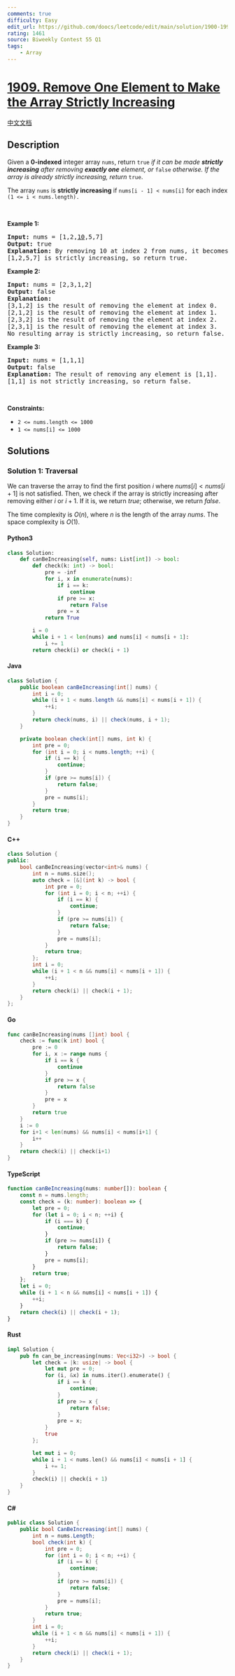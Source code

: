 ```yaml
---
comments: true
difficulty: Easy
edit_url: https://github.com/doocs/leetcode/edit/main/solution/1900-1999/1909.Remove%20One%20Element%20to%20Make%20the%20Array%20Strictly%20Increasing/README_EN.md
rating: 1461
source: Biweekly Contest 55 Q1
tags:
    - Array
---
```


<!-- problem:start -->

# [1909. Remove One Element to Make the Array Strictly Increasing](https://leetcode.com/problems/remove-one-element-to-make-the-array-strictly-increasing)

[中文文档](/solution/1900-1999/1909.Remove%20One%20Element%20to%20Make%20the%20Array%20Strictly%20Increasing/README.md)

## Description

<!-- description:start -->

<p>Given a <strong>0-indexed</strong> integer array <code>nums</code>, return <code>true</code> <em>if it can be made <strong>strictly increasing</strong> after removing <strong>exactly one</strong> element, or </em><code>false</code><em> otherwise. If the array is already strictly increasing, return </em><code>true</code>.</p>

<p>The array <code>nums</code> is <strong>strictly increasing</strong> if <code>nums[i - 1] &lt; nums[i]</code> for each index <code>(1 &lt;= i &lt; nums.length).</code></p>

<p>&nbsp;</p>
<p><strong class="example">Example 1:</strong></p>

<pre>
<strong>Input:</strong> nums = [1,2,<u>10</u>,5,7]
<strong>Output:</strong> true
<strong>Explanation:</strong> By removing 10 at index 2 from nums, it becomes [1,2,5,7].
[1,2,5,7] is strictly increasing, so return true.
</pre>

<p><strong class="example">Example 2:</strong></p>

<pre>
<strong>Input:</strong> nums = [2,3,1,2]
<strong>Output:</strong> false
<strong>Explanation:</strong>
[3,1,2] is the result of removing the element at index 0.
[2,1,2] is the result of removing the element at index 1.
[2,3,2] is the result of removing the element at index 2.
[2,3,1] is the result of removing the element at index 3.
No resulting array is strictly increasing, so return false.</pre>

<p><strong class="example">Example 3:</strong></p>

<pre>
<strong>Input:</strong> nums = [1,1,1]
<strong>Output:</strong> false
<strong>Explanation:</strong> The result of removing any element is [1,1].
[1,1] is not strictly increasing, so return false.
</pre>

<p>&nbsp;</p>
<p><strong>Constraints:</strong></p>

<ul>
	<li><code>2 &lt;= nums.length &lt;= 1000</code></li>
	<li><code>1 &lt;= nums[i] &lt;= 1000</code></li>
</ul>

<!-- description:end -->

## Solutions

<!-- solution:start -->

### Solution 1: Traversal

We can traverse the array to find the first position $i$ where $\textit{nums}[i] < \textit{nums}[i+1]$ is not satisfied. Then, we check if the array is strictly increasing after removing either $i$ or $i+1$. If it is, we return $\textit{true}$; otherwise, we return $\textit{false}$.

The time complexity is $O(n)$, where $n$ is the length of the array $\textit{nums}$. The space complexity is $O(1)$.

<!-- tabs:start -->

#### Python3

```python
class Solution:
    def canBeIncreasing(self, nums: List[int]) -> bool:
        def check(k: int) -> bool:
            pre = -inf
            for i, x in enumerate(nums):
                if i == k:
                    continue
                if pre >= x:
                    return False
                pre = x
            return True

        i = 0
        while i + 1 < len(nums) and nums[i] < nums[i + 1]:
            i += 1
        return check(i) or check(i + 1)
```

#### Java

```java
class Solution {
    public boolean canBeIncreasing(int[] nums) {
        int i = 0;
        while (i + 1 < nums.length && nums[i] < nums[i + 1]) {
            ++i;
        }
        return check(nums, i) || check(nums, i + 1);
    }

    private boolean check(int[] nums, int k) {
        int pre = 0;
        for (int i = 0; i < nums.length; ++i) {
            if (i == k) {
                continue;
            }
            if (pre >= nums[i]) {
                return false;
            }
            pre = nums[i];
        }
        return true;
    }
}
```

#### C++

```cpp
class Solution {
public:
    bool canBeIncreasing(vector<int>& nums) {
        int n = nums.size();
        auto check = [&](int k) -> bool {
            int pre = 0;
            for (int i = 0; i < n; ++i) {
                if (i == k) {
                    continue;
                }
                if (pre >= nums[i]) {
                    return false;
                }
                pre = nums[i];
            }
            return true;
        };
        int i = 0;
        while (i + 1 < n && nums[i] < nums[i + 1]) {
            ++i;
        }
        return check(i) || check(i + 1);
    }
};
```

#### Go

```go
func canBeIncreasing(nums []int) bool {
	check := func(k int) bool {
		pre := 0
		for i, x := range nums {
			if i == k {
				continue
			}
			if pre >= x {
				return false
			}
			pre = x
		}
		return true
	}
	i := 0
	for i+1 < len(nums) && nums[i] < nums[i+1] {
		i++
	}
	return check(i) || check(i+1)
}
```

#### TypeScript

```ts
function canBeIncreasing(nums: number[]): boolean {
    const n = nums.length;
    const check = (k: number): boolean => {
        let pre = 0;
        for (let i = 0; i < n; ++i) {
            if (i === k) {
                continue;
            }
            if (pre >= nums[i]) {
                return false;
            }
            pre = nums[i];
        }
        return true;
    };
    let i = 0;
    while (i + 1 < n && nums[i] < nums[i + 1]) {
        ++i;
    }
    return check(i) || check(i + 1);
}
```

#### Rust

```rust
impl Solution {
    pub fn can_be_increasing(nums: Vec<i32>) -> bool {
        let check = |k: usize| -> bool {
            let mut pre = 0;
            for (i, &x) in nums.iter().enumerate() {
                if i == k {
                    continue;
                }
                if pre >= x {
                    return false;
                }
                pre = x;
            }
            true
        };

        let mut i = 0;
        while i + 1 < nums.len() && nums[i] < nums[i + 1] {
            i += 1;
        }
        check(i) || check(i + 1)
    }
}
```

#### C#

```cs
public class Solution {
    public bool CanBeIncreasing(int[] nums) {
        int n = nums.Length;
        bool check(int k) {
            int pre = 0;
            for (int i = 0; i < n; ++i) {
                if (i == k) {
                    continue;
                }
                if (pre >= nums[i]) {
                    return false;
                }
                pre = nums[i];
            }
            return true;
        }
        int i = 0;
        while (i + 1 < n && nums[i] < nums[i + 1]) {
            ++i;
        }
        return check(i) || check(i + 1);
    }
}
```

<!-- tabs:end -->

<!-- solution:end -->

<!-- problem:end -->
